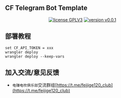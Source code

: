 ## CF Telegram Bot Template

<p style="text-align: center">
<a href="https://www.gnu.org/licenses/gpl-3.0.html"><img src="https://img.shields.io/badge/license-GPLV3-blue" alt="license GPLV3"></a>
<a href="https://github.com/assimon/epusdt/releases/tag/v0.0.1"><img src="https://img.shields.io/badge/version-v0.0.1-green" alt="version v0.0.1"></a>
</p>


## 部署教程
```shell
set CF_API_TOKEN = xxx
wrangler deploy
wrangler deploy --keep-vars
```

## 加入交流/意见反馈
- `电赚电吹俱乐部`交流群组[https://t.me/feijige120_club](https://t.me/feijige120_club)

